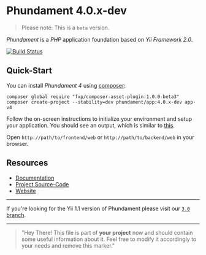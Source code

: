 Phundament 4.0.x-dev
====================

> Please note: This is a `beta` version.

_Phundament_ is a _PHP_ application foundation based on _Yii Framework 2.0_.

[![Build Status](https://travis-ci.org/phundament/app.svg?branch=4.0)](https://travis-ci.org/phundament/app)


Quick-Start
-----------

You can install _Phundament 4_ using [composer](https://getcomposer.org/download/):

~~~
composer global require "fxp/composer-asset-plugin:1.0.0-beta3"
composer create-project --stability=dev phundament/app:4.0.x-dev app-v4
~~~

Follow the on-screen instructions to initialize your environment and setup your application.
You should see an output, which is similar to [this](https://gist.github.com/schmunk42/3bcfbba5411bb9ea66f4).

Open `http://path/to/frontend/web` or `http://path/to/backend/web` in your browser.


Resources
---------

- [Documentation](docs/README.md)
- [Project Source-Code](https://github.com/phundament/app)
- [Website](http://phundament.com)

---

If you're looking for the Yii 1.1 version of Phundament please visit our [`3.0` branch](https://github.com/phundament/app/tree/3.0).

---

> "Hey There! This file is part of **your project** now and should contain some useful information about it.
> Feel free to modify it accordingly to your needs and remove this marker."
